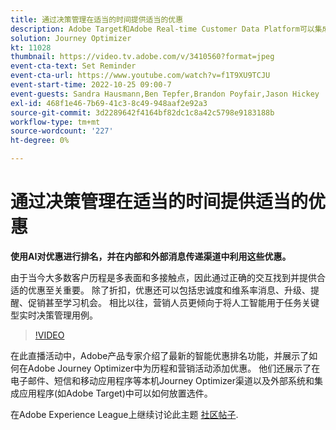 ```yaml
---
title: 通过决策管理在适当的时间提供适当的优惠
description: Adobe Target和Adobe Real-time Customer Data Platform可以集成，以提供更加个性化的客户体验。 在这个直播活动中，了解集成这两个平台如何帮助企业实时收集数据，然后创建和测试有针对性的体验。 在实时演示中查看此强大功能的端到端过程。
solution: Journey Optimizer
kt: 11028
thumbnail: https://video.tv.adobe.com/v/3410560?format=jpeg
event-cta-text: Set Reminder
event-cta-url: https://www.youtube.com/watch?v=f1T9XU9TCJU
event-start-time: 2022-10-25 09:00-7
event-guests: Sandra Hausmann,Ben Tepfer,Brandon Poyfair,Jason Hickey
exl-id: 468f1e46-7b69-41c3-8c49-948aaf2e92a3
source-git-commit: 3d2289642f4164bf82dc1c8a42c5798e9183188b
workflow-type: tm+mt
source-wordcount: '227'
ht-degree: 0%

---
```


# 通过决策管理在适当的时间提供适当的优惠

**使用AI对优惠进行排名，并在内部和外部消息传递渠道中利用这些优惠。**

由于当今大多数客户历程是多表面和多接触点，因此通过正确的交互找到并提供合适的优惠至关重要。 除了折扣，优惠还可以包括忠诚度和维系率消息、升级、提醒、促销甚至学习机会。 相比以往，营销人员更倾向于将人工智能用于任务关键型实时决策管理用例。

>[!VIDEO](https://video.tv.adobe.com/v/3410560/?quality=12&learn=on)

在此直播活动中，Adobe产品专家介绍了最新的智能优惠排名功能，并展示了如何在Adobe Journey Optimizer中为历程和营销活动添加优惠。  他们还展示了在电子邮件、短信和移动应用程序等本机Journey Optimizer渠道以及外部系统和集成应用程序(如Adobe Target)中可以如何放置选件。

在Adobe Experience League上继续讨论此主题 [社区帖子](https://experienceleaguecommunities.adobe.com/t5/journey-optimizer-discussions/experience-league-live-post-session-discussion-deliver-the-right/m-p/554802#M55).
